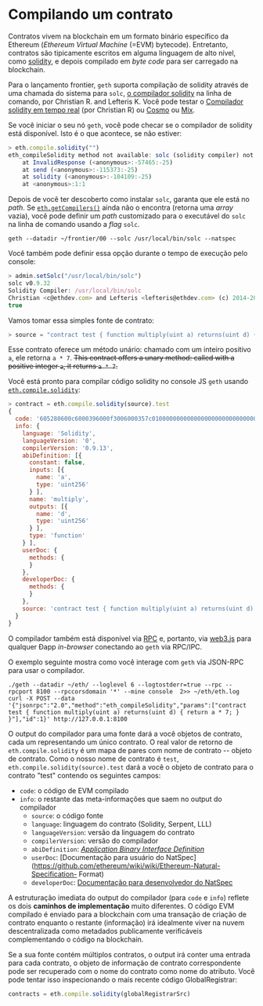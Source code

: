 <!-- "git+https://github.com/ethereum/go-ethereum.wiki.git/Contracts-and-Transactions.md"-->

# Compilando um contrato

Contratos vivem na blockchain em um formato binário específico da Ethereum (*Ethereum Virtual Machine* (=EVM) bytecode). Entretanto, contratos são tipicamente escritos em alguma linguagem de alto nível, como [solidity](https://github.com/ethereum/wiki/wiki/Solidity-Tutorial), e depois compilado em *byte code* para ser carregado na blockchain.

Para o lançamento frontier, `geth` suporta compilação de solidity através de uma chamada do sistema para `solc`, [o compilador solidity](https://github.com/ethereum/cpp-ethereum/tree/develop/solc) na linha de comando, por Christian R. and Lefteris K. Você pode testar o [Compilador solidity em tempo real](https://chriseth.github.io/cpp-ethereum/) (por Christian R) ou [Cosmo](http://meteor-dapp-cosmo.meteor.com) ou [Mix](https://github.com/ethereum/wiki/wiki/Mix:-The-DApp-IDE). 

Se você iniciar o seu nó `geth`, você pode checar se o compilador de solidity está disponível. Isto é o que acontece, se não estiver:

```js
> eth.compile.solidity("")
eth_compileSolidity method not available: solc (solidity compiler) not found
    at InvalidResponse (<anonymous>:-57465:-25)
    at send (<anonymous>:-115373:-25)
    at solidity (<anonymous>:-104109:-25)
    at <anonymous>:1:1
```

Depois de você ter descoberto como instalar `solc`, garanta que ele está no *path*. Se [`eth.getCompilers()`](https://github.com/ethereum/wiki/wiki/JavaScript-API#web3ethgetcompilers) ainda não o encontra (retorna uma *array* vazia), você pode definir um *path* customizado para o executável do `solc` na linha de comando usando a *flag* `solc`.

```
geth --datadir ~/frontier/00 --solc /usr/local/bin/solc --natspec
```

Você também pode definir essa opção durante o tempo de execução pelo console:

```js
> admin.setSolc("/usr/local/bin/solc")
solc v0.9.32
Solidity Compiler: /usr/local/bin/solc
Christian <c@ethdev.com> and Lefteris <lefteris@ethdev.com> (c) 2014-2015
true
```

Vamos tomar essa simples fonte de contrato:

```js
> source = "contract test { function multiply(uint a) returns(uint d) { return a * 7; } }"
```

Esse contrato oferece um método unário: chamado com um inteiro positivo `a`, ele retorna `a * 7`.
~~This contract offers a unary method: called with a positive integer `a`, it returns `a * 7`.~~ 

Você está pronto para compilar código solidity no console JS `geth` usando [`eth.compile.solidity`](https://github.com/ethereum/wiki/wiki/JavaScript-API#web3ethcompilesolidity):

```js
> contract = eth.compile.solidity(source).test
{
  code: '605280600c6000396000f3006000357c010000000000000000000000000000000000000000000000000000000090048063c6888fa114602e57005b60376004356041565b8060005260206000f35b6000600782029050604d565b91905056',
  info: {
    language: 'Solidity',
    languageVersion: '0',
    compilerVersion: '0.9.13',
    abiDefinition: [{
      constant: false,
      inputs: [{
        name: 'a',
        type: 'uint256'
      } ],
      name: 'multiply',
      outputs: [{
        name: 'd',
        type: 'uint256'
      } ],
      type: 'function'
    } ],
    userDoc: {
      methods: {
      }
    },
    developerDoc: {
      methods: {
      }
    },
    source: 'contract test { function multiply(uint a) returns(uint d) { return a * 7; } }'
  }
}
```

O compilador também está disponível via [RPC](https://github.com/ethereum/wiki/wiki/JSON-RPC) e, portanto, via [web3.js](https://github.com/ethereum/wiki/wiki/JavaScript-API#web3ethcompilesolidity) para qualquer Ðapp *in-browser* conectando ao `geth` via RPC/IPC.

O exemplo seguinte mostra como você interage com `geth` via JSON-RPC para usar o compilador.

```
./geth --datadir ~/eth/ --loglevel 6 --logtostderr=true --rpc --rpcport 8100 --rpccorsdomain '*' --mine console  2>> ~/eth/eth.log
curl -X POST --data '{"jsonrpc":"2.0","method":"eth_compileSolidity","params":["contract test { function multiply(uint a) returns(uint d) { return a * 7; } }"],"id":1}' http://127.0.0.1:8100
```

O output do compilador para uma fonte dará a você objetos de contrato, cada um representando um único contrato. O real valor de retorno de `eth.compile.solidity` é um mapa de pares com nome de contrato -- objeto de contrato. Como o nosso nome de contrato é `test`, `eth.compile.solidity(source).test` dará a você o objeto de contrato para o contrato "test" contendo os seguintes campos:

* `code`: o código de EVM compilado
* `info`: o restante das meta-informações que saem no output do compilador
  * `source`: o código fonte
  * `language`: linguagem do contrato (Solidity, Serpent, LLL)
  * `languageVersion`: versão da linguagem do contrato
  * `compilerVersion`: versão do compilador
  * `abiDefinition`: [*Application Binary Interface Definition*](https://github.com/ethereum/wiki/wiki/Ethereum-Contract-ABI)
  * `userDoc`: [Documentação para usuário do NatSpec](https://github.com/ethereum/wiki/wiki/Ethereum-Natural-Specification- Format)
  * `developerDoc`: [Documentação para desenvolvedor do NatSpec](https://github.com/ethereum/wiki/wiki/Ethereum-Natural-Specification-Format)

A estruturação imediata do output do compilador (para `code` e `info`) reflete os dois **caminhos de implementação** muito diferentes.
O código EVM compilado é enviado para a blockchain com uma transação de criação de contrato enquanto o restante (informação) irá idealmente viver na nuvem descentralizada como metadados publicamente verificáveis complementando o código na blockchain.

Se a sua fonte contém múltiplos contratos, o output irá conter uma entrada para cada contrato, o objeto de informação de contrato correspondente pode ser recuperado com o nome do contrato como nome do atributo.
Você pode tentar isso inspecionando o mais recente código GlobalRegistrar:

```js
contracts = eth.compile.solidity(globalRegistrarSrc)
```
